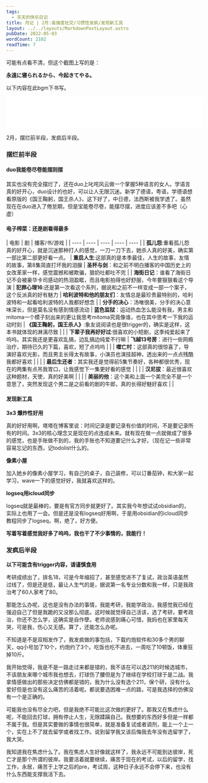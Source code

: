 ```yaml
---
tags:
  - 天天的快乐日记
title: 月记 | 2月:高强度社交/习惯性发疯/发现新工具
layout: ../../layouts/MarkdownPostLayout.astro
pubDate: 2022-05-03
wordCount: 2102
readTime: 7
---
```

可能有点看不清，但这个截图上写的是：

**永遠に寝られるから、今起きてやる。**

以下内容在此bgm下书写。
<iframe frameborder="no" border="0" marginwidth="0" marginheight="0" width=530 height=86 src="//music.163.com/outchain/player?type=2&id=32046789&auto=1&height=66"></iframe>

2月，摆烂前半段，发疯后半段。

### 摆烂前半段

#### duo我能卷尽卷能摆则摆

其实也没有完全摆烂了，还在duo上叱咤风云做一个掌握5种语言的女人。学语言真的好开心，duo设计的也好，可以让人无限沉迷。新学了德语，粤语，学德语想看原版的《国王鞠躬，国王杀人》，这下好了，中日德，法西斯被我学透了。虽然现在在duo进入了倦怠期，但是宝能卷尽卷，能摆尽摆，进度应该差不多吧（心虚）

#### 电子榨菜：还是剧看得最多

|  电影   | 剧  | 播客/书/游戏  |
|  ----  | ----  | ----  | ----  | ----  |
| **孤儿怨**:重看孤儿怨真的好开心，就是沉迷那种打人的感觉，一刀一刀下去，她杀人真的好美，确实第一部比第二部更好看一点。  | **重启人生**:这部真的是本季最佳，人生的故事，友情的故事，第8集简直打坏我的泪腺 | **圣杯与剑**：和之前不明白播客的中国历史上的女改革家一样，感觉震撼和被欺骗，狼奶吐都吐不完 |
| **海街日记**：谁看了海街日记不会被豪华卡司感动的热泪盈眶，而且电影拍得也好舒服，今年要狠狠看这个导演  | **犯罪心理16**:还是第一次看这个系列，据说和之前不一样变成一部一个案子，这个反派真的好有魅力 | **哈利波特和他的朋友们**：友情总是最珍贵最特别的，哈利波特和一起看哈利波特的人我都好想念 |
| **分手的决心**：汤唯很美，分手的决心意味深长，但是莫名没有感到情感流动  | **蓝色监狱**：运动热血怎么能没有我，男主和mitoma一个模子刻出来的更让我思考mitoma究竟像谁，也在其中思考一下我的运动时刻 |  **《国王鞠躬，国王杀人》**:象友说阅读也是很trigger的，确实是这样，这本书就体现的淋漓尽致 |
|   | **下辈子我再好好过**:很喜欢的小短剧，这季纯爱起来了呜呜，其实我还是更喜欢乱搞，边乱搞边纯爱不行嘛 |  **飞越13号房**：进行一些网瘾治疗，期待已久的下篇，喜欢，短了点呜呜  |
|   | **噬亡村**：这部真的很惊喜了，导演好喜欢光影，而且男主长得太有故事，小演员也演技超神，透出来的一点点残酷我都好喜欢 |  |
|   | **最后生还者**：其实我还是觉得前5集节奏好，各种都很优秀，现在的两集有点吊我胃口，让我感觉下一集更好看的感觉 |  |
|   | **汉尼拔**：最近很喜欢这种题材，天使，真的好美啊 |  |
|   | **美丽的他**：这个美和上面一个美完全不是一个意思了，突然发现这个男二是之前看的剧的牛郎，真的长得好魅好喜欢 |  |

#### 发现新工具

**3x3 爆炸性好用**

真的好好用啊，塔塔在博客里说：时间记录是要记录有价值的时间，不是要记录所有的时间。3x3的核心理念又是现在的点连成未来。就有现在做一点就做成了很多的感觉，也是手账做不到的，我的手账也不知道要记什么才好。（现在记一些非常容易忘记的东西，记todolist什么的。

**像素小屋**

加入她乡的像素小屋学习，有自己的桌子，自己装修，可以订番茄钟，和大家一起学习，wave一下的感觉好好，我就喜欢这样的。

**logseq用icloud同步**

logseq就是最棒的，要是有官方同步就更好了。其实我今年想试试obsidian的，实际上也用了一会。但是还是没有logseq好用啊，于是用obsidian的icloud同步教程同步了logseq，啊，绝了，好方便。

**写着写着感觉我好多了呜呜，我也干了不少事情的，我能行！**

### 发疯后半段
**以下可能含有trigger内容，请谨慎食用**

考研成绩出了，排名18，可是今年缩招了，甚至感觉进不了复试，政治英语虽然过线了，但是还是低，最让人生气的是，据说第一名专业分数和我一样，只是我政治考了60人家考了80。

那能怎么办呢，这也是没有办法的事情，我能考研，我能学政治，我感觉我已经在强迫自己了但是我跪的又没那么彻底。这时候就觉得自己活该，选了考研，要考政治，你还不怎么学，这确实是自作孽。老师说感到痛心可惜，我妈也在家里每天哭，可是我，伤心又无感。算了，还能怎么办呢。

不知道是不是双相发作了，我发疯做的事包括，下载约炮软件和30多个男的聊天，qq小号加了10个，约炮约了3个。吃饭也吃不进去，一周吃了10顿饭，体重狂掉10斤。

我开始觉得，我是不是一路走过来都是错的，我不该在可以选211的时候选城市，不该朋友来哪个城市我也想去，打球伤了腰但是为了继续在学校打球于是二战。我拿情感做出的那些决定仿佛都是错的，我为什么没有选个211，保个研，没有什么爱好但是也没有这么痛苦的活着呢。都说要选困难一点的路，可是我选择的仿佛没有一个是正确的。

可能我也没有尽全力吧，但是我绝不可能比这次做的更好了。那我又在焦虑什么呢，不能回去打球，拥有停止人生，无限蹂躏自己。我想要的东西好多但是一样都不属于我。但是其实要做的事情也很简单，就是准备复试或者调剂，能上一个上一个，实在上不了就去留学或者找工作。说到留学我又该后悔我去年没有选留学了，我大哭。

我知道我在焦虑什么了。我在焦虑人生好像就这样了，我永远不可能到达彼岸，死亡才是那个所谓的彼岸。我要活着就要继续，痛苦于现在的考试，以后的留学，找工作，永居，痛苦于上学之后的pre，考试周，这种日子永远不会停下来，也没有什么东西能支撑我活下去。
